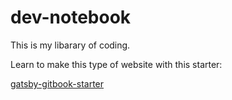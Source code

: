 # dev-notebook

This is my libarary of coding.


Learn to make this type of website with this starter:

[gatsby-gitbook-starter](https://github.com/hasura/gatsby-gitbook-starter)

